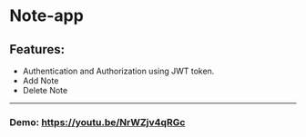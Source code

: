 # Note-app
## Features:
* Authentication and Authorization using JWT token.
* Add Note
* Delete Note
***
### Demo: https://youtu.be/NrWZjv4qRGc

